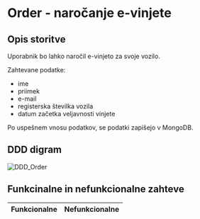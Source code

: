 # Order - naročanje e-vinjete

## Opis storitve
Uporabnik bo lahko naročil e-vinjeto za svoje vozilo. 

Zahtevane podatke:
- ime
- priimek
- e-mail
- registerska številka vozila
- datum začetka veljavnosti vinjete

Po uspešnem vnosu podatkov, se podatki zapišejo v MongoDB.

## DDD digram
![DDD_Order](https://user-images.githubusercontent.com/44358450/158067578-e197df3f-8a15-4e9e-b432-c8f391eb6264.png)

## Funkcinalne in nefunkcionalne zahteve
Funkcionalne | Nefunkcionalne
------------ | -------------

